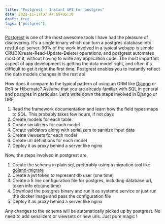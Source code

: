 ```yaml
---
title: "Postgrest - Instant API for postgres"
date: 2021-11-17T07:44:59+05:30
draft: true
tags: ["postgres"]
---
```


[Postgrest](https://postgrest.org/) is one of the most awesome tools I have had the pleasure of discovering. It's a single binary which can turn a postgres database 
into restful api server. 90% of the work involved in a typical webapp is simple CRUD(Create-Read-Update-Delete) operations, and postgrest automates most of it, without 
having to write any application code. The most important aspect of app development is getting the data model right, and often it's difficult to get it right the first time. 
Postgrest enables you to instantly reflect the data models changes in the rest api.

How does it compare to the typical pattern of using an ORM like [Django](https://www.djangoproject.com/) or RoR or Hibernate? Assume that you are already familiar with SQL in general 
and postgres in particular. Let's write down the steps involved in Django or DRF,

1. Read the framework documentation and learn how the field types maps to SQL. This probably takes few hours, if not days
2. Create models for each table.
3. Create serializers for each model
4. Create validators along with serializers to sanitize input data
5. Create viewsets for each model
6. Create url definitions for each model
7. Deploy it as proxy behind a server like nginx

Now, the steps involved in postgrest are,

1. Create the schema in plain sql, preferably using a migration tool like [goland-migrate](https://github.com/golang-migrate/migrate)
2. Create a jwt token to represent db user (one time)
3. Create a 5 line configuration file for postgres, including database url, token info etc(one time)
4. Download the postgres binary and run it as systemd service or just run the docker image and pass the configuration file
5. Deploy it as proxy behind a server like nginx

Any changes to the schema will be automatically picked up by postgrest. No need to add serializers or viewsets or new urls. Just pure magic !



